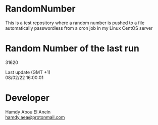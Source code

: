 # RandomNumber    
This is a test repository where a random number is pushed to a file automatically passwordless from a cron job in my Linux CentOS server    
# Random Number of the last run   
31620
      
Last update (GMT +1)    
08/02/22 16:00:01
# Developer    
Hamdy Abou El Anein   
hamdy.aea@protonmail.com
